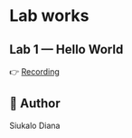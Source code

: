 # Lab works

## Lab 1 — Hello World
👉 [Recording](https://drive.google.com/file/d/1mjS-uXrRoTImx3c-iGCfrOHvnmcAdUYg/view?usp=sharing)


## 👤 Author
Siukalo Diana
